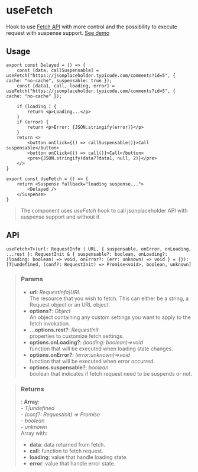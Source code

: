 # useFetch
Hook to use [Fetch API](https://developer.mozilla.org/en-US/docs/Web/API/Fetch_API) with more control and the possibility to execute request with suspense support. [See demo](https://ndriadev.github.io/react-tools/#/hooks/api-dom/useFetch)

## Usage

```tsx
export const Delayed = () => {
	const [data, callSuspensable] = useFetch("https://jsonplaceholder.typicode.com/comments?id=5", { cache: "no-cache", suspensable: true });
	const [data1, call, loading, error] = useFetch("https://jsonplaceholder.typicode.com/comments?id=5", { cache: "no-cache" });

	if (loading ) {
		return <p>Loading...</p>
	}
	if (error) {
		return <p>Error: {JSON.stringify(error)}</p>
	}
	return <>
		<button onClick={() => callSuspensable()}>Call suspensable</button>
		<button onClick={() => call()}>Call</button>
		<pre>{JSON.stringify(data??data1, null, 2)}</pre>
	</>
}

export const UseFetch = () => {
	return <Suspense fallback="loading suspense...">
		<Delayed />
	</Suspense>
}
```

> The component uses _useFetch_ hook to call jsonplaceholder API with suspense support and without it.


## API

```tsx
useFetch<T>(url: RequestInfo | URL, { suspensable, onError, onLoading, ...rest }: RequestInit & { suspensable?: boolean, onLoading?: (loading: boolean) => void, onError?: (err: unknown) => void } = {}): [T|undefined, (conf?: RequestInit) => Promise<void>, boolean, unknown]
```


> ### Params
>
> - __url__: _RequestInfo|URL_  
The resource that you wish to fetch. This can either be a string, a Request object or an URL object.
> - __options?__: _Object_  
An object containing any custom settings you want to apply to the fetch invokation.
> - __...options.rest?__: _RequestInit_  
properties to customize fetch settings.
> - __options.onLoading?__: _(loading: boolean)=>void_  
function that will be executed when loading state changes.
> - __options.onError?__: _(error:unknown)=>void_  
function that will be executed when error occurred.
> - __options.suspensable?__: _boolean_  
boolean that indicates if fetch request need to be suspends or not.
>



> ### Returns
>
> :  __Array__:  
    - _T|undefined_  
    - _(conf?: RequestInit) => Promise<void>_  
    - _boolean_  
    - _unknown_  
> Array with:
> - __data__: data returned from fetch.
> - __call__: function to fetch request.
> - __loading__: value that handle loading state.
> - __error__: value that handle error state.
>